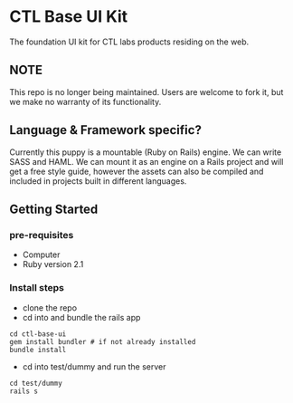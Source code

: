 # CTL Base UI Kit

The foundation UI kit for CTL labs products residing on the web.

## NOTE

This repo is no longer being maintained. Users are welcome to fork it, but we make no warranty of its functionality.

## Language & Framework specific?

Currently this puppy is a mountable (Ruby on Rails) engine. 
We can write SASS and HAML. 
We can mount it as an engine on a Rails project and will get a free style guide, however the assets can also be compiled and included in projects built in different languages.

## Getting Started

### pre-requisites
* Computer
* Ruby version 2.1

### Install steps
* clone the repo
* cd into and bundle the rails app
```
cd ctl-base-ui
gem install bundler # if not already installed
bundle install
```
* cd into test/dummy and run the server
```
cd test/dummy
rails s
```
